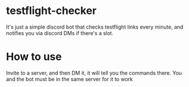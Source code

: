 # testflight-checker
It's just a simple discord bot that checks testflight links every minute, and notifies you via discord DMs if there's a slot.

# How to use
Invite to a server, and then DM it, it will tell you the commands there. You and the bot must be in the same server for it to work

